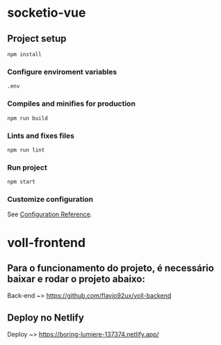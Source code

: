# **socketio-vue**

## Project setup
```
npm install
```

### Configure enviroment variables
```
.env
```

### Compiles and minifies for production
```
npm run build
```

### Lints and fixes files
```
npm run lint
```

### Run project
```
npm start
```

### Customize configuration
See [Configuration Reference](https://cli.vuejs.org/config/).
# voll-frontend

## Para o funcionamento do projeto, é necessário baixar e rodar o projeto abaixo:
Back-end ~> https://github.com/flavio92ux/voll-backend

## Deploy no Netlify

Deploy ~> https://boring-lumiere-137374.netlify.app/

